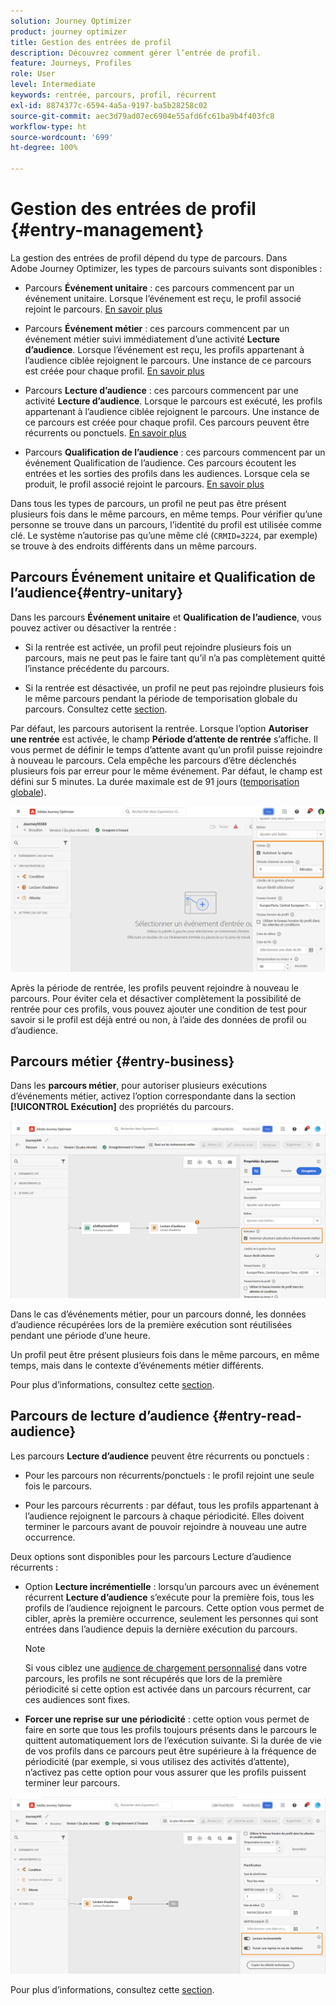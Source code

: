 ```yaml
---
solution: Journey Optimizer
product: journey optimizer
title: Gestion des entrées de profil
description: Découvrez comment gérer l’entrée de profil.
feature: Journeys, Profiles
role: User
level: Intermediate
keywords: rentrée, parcours, profil, récurrent
exl-id: 8874377c-6594-4a5a-9197-ba5b28258c02
source-git-commit: aec3d79ad07ec6904e55afd6fc61ba9b4f403fc8
workflow-type: ht
source-wordcount: '699'
ht-degree: 100%

---
```



# Gestion des entrées de profil {#entry-management}

La gestion des entrées de profil dépend du type de parcours. Dans Adobe Journey Optimizer, les types de parcours suivants sont disponibles :

* Parcours **Événement unitaire** : ces parcours commencent par un événement unitaire. Lorsque l’événement est reçu, le profil associé rejoint le parcours. [En savoir plus](#entry-unitary)

* Parcours **Événement métier** : ces parcours commencent par un événement métier suivi immédiatement d’une activité **Lecture d’audience**. Lorsque l’événement est reçu, les profils appartenant à l’audience ciblée rejoignent le parcours. Une instance de ce parcours est créée pour chaque profil. [En savoir plus](#entry-business)

* Parcours **Lecture d’audience** : ces parcours commencent par une activité **Lecture d’audience**. Lorsque le parcours est exécuté, les profils appartenant à l’audience ciblée rejoignent le parcours. Une instance de ce parcours est créée pour chaque profil. Ces parcours peuvent être récurrents ou ponctuels. [En savoir plus](#entry-read-audience)

* Parcours **Qualification de l’audience** : ces parcours commencent par un événement Qualification de l’audience. Ces parcours écoutent les entrées et les sorties des profils dans les audiences. Lorsque cela se produit, le profil associé rejoint le parcours. [En savoir plus](#entry-unitary)

Dans tous les types de parcours, un profil ne peut pas être présent plusieurs fois dans le même parcours, en même temps. Pour vérifier qu’une personne se trouve dans un parcours, l’identité du profil est utilisée comme clé. Le système n’autorise pas qu’une même clé (`CRMID=3224`, par exemple) se trouve à des endroits différents dans un même parcours.

## Parcours Événement unitaire et Qualification de l’audience{#entry-unitary}

Dans les parcours **Événement unitaire** et **Qualification de l’audience**, vous pouvez activer ou désactiver la rentrée :

* Si la rentrée est activée, un profil peut rejoindre plusieurs fois un parcours, mais ne peut pas le faire tant qu’il n’a pas complètement quitté l’instance précédente du parcours.

* Si la rentrée est désactivée, un profil ne peut pas rejoindre plusieurs fois le même parcours pendant la période de temporisation globale du parcours. Consultez cette [section](../building-journeys/journey-properties.md#global_timeout).

Par défaut, les parcours autorisent la rentrée. Lorsque l’option **Autoriser une rentrée** est activée, le champ **Période d’attente de rentrée** s’affiche. Il vous permet de définir le temps d’attente avant qu’un profil puisse rejoindre à nouveau le parcours. Cela empêche les parcours d’être déclenchés plusieurs fois par erreur pour le même événement. Par défaut, le champ est défini sur 5 minutes. La durée maximale est de 91 jours ([temporisation globale](journey-properties.md#global_timeout)).

<!--
When a journey ends, its status is **[!UICONTROL Closed]**. New individuals can no longer enter the journey. Persons already in the journey automatically exit the journey. 
-->

![](assets/journey-re-entrance.png)

Après la période de rentrée, les profils peuvent rejoindre à nouveau le parcours. Pour éviter cela et désactiver complètement la possibilité de rentrée pour ces profils, vous pouvez ajouter une condition de test pour savoir si le profil est déjà entré ou non, à l’aide des données de profil ou d’audience.

<!--
Due to the 30-day journey timeout, when journey reentrance is not allowed, we cannot make sure the reentrance blocking will work more than 91 days. Indeed, as we remove all information about persons who entered the journey 91 days after they enter, we cannot know the person entered previously, more than 91 days ago. -->

## Parcours métier {#entry-business}

<!--
Business events follow reentrance rules in the same way as for unitary events. If a journey allows reentrance, the next business event will be processed.
-->

Dans les **parcours métier**, pour autoriser plusieurs exécutions d’événements métier, activez l’option correspondante dans la section **[!UICONTROL Exécution]** des propriétés du parcours.

![](assets/business-entry.png)

Dans le cas d’événements métier, pour un parcours donné, les données d’audience récupérées lors de la première exécution sont réutilisées pendant une période d’une heure.

Un profil peut être présent plusieurs fois dans le même parcours, en même temps, mais dans le contexte d’événements métier différents.

Pour plus d’informations, consultez cette [section](../event/about-creating-business.md).

## Parcours de lecture d’audience {#entry-read-audience}

Les parcours **Lecture d’audience** peuvent être récurrents ou ponctuels :

* Pour les parcours non récurrents/ponctuels : le profil rejoint une seule fois le parcours.

* Pour les parcours récurrents : par défaut, tous les profils appartenant à l’audience rejoignent le parcours à chaque périodicité. Elles doivent terminer le parcours avant de pouvoir rejoindre à nouveau une autre occurrence.

Deux options sont disponibles pour les parcours Lecture d’audience récurrents :

* Option **Lecture incrémentielle** : lorsqu’un parcours avec un événement récurrent **Lecture d’audience** s’exécute pour la première fois, tous les profils de l’audience rejoignent le parcours. Cette option vous permet de cibler, après la première occurrence, seulement les personnes qui sont entrées dans l’audience depuis la dernière exécution du parcours.

  >[!NOTE]
  >
  >Si vous ciblez une [audience de chargement personnalisé](../audience/about-audiences.md#segments-in-journey-optimizer) dans votre parcours, les profils ne sont récupérés que lors de la première périodicité si cette option est activée dans un parcours récurrent, car ces audiences sont fixes.

* **Forcer une reprise sur une périodicité** : cette option vous permet de faire en sorte que tous les profils toujours présents dans le parcours le quittent automatiquement lors de l’exécution suivante. Si la durée de vie de vos profils dans ce parcours peut être supérieure à la fréquence de périodicité (par exemple, si vous utilisez des activités d’attente), n’activez pas cette option pour vous assurer que les profils puissent terminer leur parcours.

![](assets/read-audience-options.png)

Pour plus d’informations, consultez cette [section](../building-journeys/read-audience.md#configuring-segment-trigger-activity).

<!--
After 91 days, a Read audience journey switches to the **Finished** status. This behavior is set for 91 days only (i.e. journey timeout default value) as all information about profiles who entered the journey is removed 91 days after they entered. Persons still in the journey automatically are impacted. They exit the journey after the 30 day timeout. 
-->
